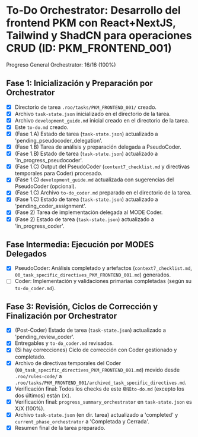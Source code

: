 # To-Do Orchestrator: Desarrollo del frontend PKM con React+NextJS, Tailwind y ShadCN para operaciones CRUD (ID: PKM_FRONTEND_001)
Progreso General Orchestrator: 16/16 (100%)

## Fase 1: Inicialización y Preparación por Orchestrator
- [X] Directorio de tarea `.roo/tasks/PKM_FRONTEND_001/` creado.
- [X] Archivo `task-state.json` inicializado en el directorio de la tarea.
- [X] Archivo `development_guide.md` inicial creado en el directorio de la tarea.
- [X] Este `to-do.md` creado.
- [X] (Fase 1.A) Estado de tarea (`task-state.json`) actualizado a 'pending_pseudocoder_delegation'.
- [X] (Fase 1.B) Tarea de análisis y preparación delegada a PseudoCoder.
- [X] (Fase 1.B) Estado de tarea (`task-state.json`) actualizado a 'in_progress_pseudocoder'.
- [X] (Fase 1.C) Output del PseudoCoder (`context7_checklist.md` y directivas temporales para Coder) procesado.
- [X] (Fase 1.C) `development_guide.md` actualizada con sugerencias del PseudoCoder (opcional).
- [X] (Fase 1.C) Archivo `to-do_coder.md` preparado en el directorio de la tarea.
- [X] (Fase 1.C) Estado de tarea (`task-state.json`) actualizado a 'pending_coder_assignment'.
- [X] (Fase 2) Tarea de implementación delegada al MODE Coder.
- [X] (Fase 2) Estado de tarea (`task-state.json`) actualizado a 'in_progress_coder'.

## Fase Intermedia: Ejecución por MODES Delegados
- [X] PseudoCoder: Análisis completado y artefactos (`context7_checklist.md`, `00_task_specific_directives_PKM_FRONTEND_001.md`) generados.
- [ ] Coder: Implementación y validaciones primarias completadas (según su `to-do_coder.md`).

## Fase 3: Revisión, Ciclos de Corrección y Finalización por Orchestrator
- [X] (Post-Coder) Estado de tarea (`task-state.json`) actualizado a 'pending_review_coder'.
- [X] Entregables y `to-do_coder.md` revisados.
- [X] (Si hay correcciones) Ciclo de corrección con Coder gestionado y completado.
- [X] Archivo de directivas temporales del Coder (`00_task_specific_directives_PKM_FRONTEND_001.md`) movido desde `.roo/rules-code/` a `.roo/tasks/PKM_FRONTEND_001/archived_task_specific_directives.md`.
- [X] Verificación final: Todos los checks de este `极狐to-do.md` (excepto los dos últimos) están `[X]`.
- [X] Verificación final: `progress_summary_orchestrator` en `task-state.json` es X/X (100%).
- [X] Archivo `task-state.json` (en dir. tarea) actualizado a 'completed' y `current_phase_orchestrator` a 'Completada y Cerrada'.
- [X] Resumen final de la tarea preparado.